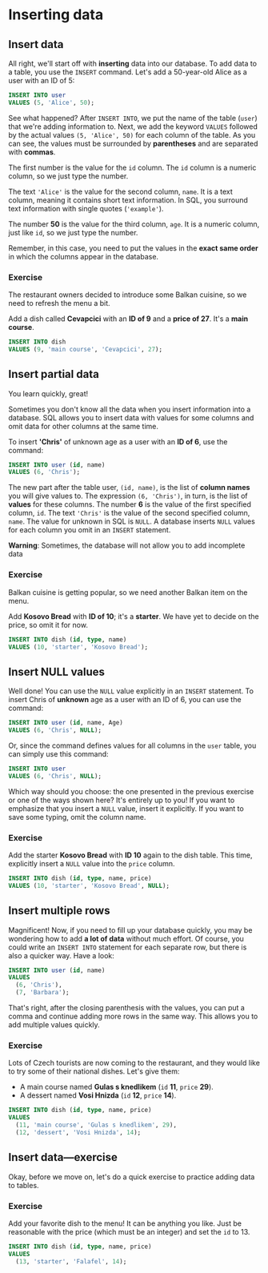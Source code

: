 # Inserting data

## Insert data

All right, we'll start off with **inserting** data into our database. To add data to a table, you use the `INSERT` command. Let's add a 50-year-old Alice as a user with an ID of 5:

```sql
INSERT INTO user 
VALUES (5, 'Alice', 50); 
```

See what happened? After `INSERT INTO`, we put the name of the table (`user`) that we're adding information to. Next, we add the keyword `VALUES` followed by the actual values `(5, 'Alice', 50)` for each column of the table. As you can see, the values must be surrounded by **parentheses** and are separated with **commas**.

The first number is the value for the `id` column. The `id` column is a numeric column, so we just type the number.

The text `'Alice'` is the value for the second column, `name`. It is a text column, meaning it contains short text information. In SQL, you surround text information with single quotes (`'example'`).

The number **50** is the value for the third column, `age`. It is a numeric column, just like `id`, so we just type the number.

Remember, in this case, you need to put the values in the **exact same order** in which the columns appear in the database.

### Exercise

The restaurant owners decided to introduce some Balkan cuisine, so we need to refresh the menu a bit.

Add a dish called **Cevapcici** with an **ID of 9** and a **price of 27**. It's a **main course**.

```sql
INSERT INTO dish 
VALUES (9, 'main course', 'Cevapcici', 27); 
```

## Insert partial data

You learn quickly, great!

Sometimes you don't know all the data when you insert information into a database. SQL allows you to insert data with values for some columns and omit data for other columns at the same time.

To insert **'Chris'** of unknown age as a user with an **ID of 6**, use the command:

```sql
INSERT INTO user (id, name) 
VALUES (6, 'Chris');
```

The new part after the table user, `(id, name)`, is the list of **column names** you will give values to. The expression `(6, 'Chris')`, in turn, is the list of __values__ for these columns. The number __6__ is the value of the first specified column, `id`. The text `'Chris'` is the value of the second specified column, `name`. The value for unknown in SQL is `NULL`. A database inserts `NULL` values for each column you omit in an `INSERT` statement.

**Warning**: Sometimes, the database will not allow you to add incomplete data

### Exercise

Balkan cuisine is getting popular, so we need another Balkan item on the menu.

Add **Kosovo Bread** with **ID of 10**; it's a **starter**. We have yet to decide on the price, so omit it for now.

```sql
INSERT INTO dish (id, type, name) 
VALUES (10, 'starter', 'Kosovo Bread'); 
```

## Insert NULL values

Well done! You can use the `NULL` value explicitly in an `INSERT` statement. To insert Chris of **unknown** age as a user with an ID of 6, you can use the command:

```sql
INSERT INTO user (id, name, Age) 
VALUES (6, 'Chris', NULL);
```

Or, since the command defines values for all columns in the `user` table, you can simply use this command:

```sql
INSERT INTO user 
VALUES (6, 'Chris', NULL);
```

Which way should you choose: the one presented in the previous exercise or one of the ways shown here? It's entirely up to you! If you want to emphasize that you insert a `NULL` value, insert it explicitly. If you want to save some typing, omit the column name.

### Exercise

Add the starter **Kosovo Bread** with **ID 10** again to the dish table. This time, explicitly insert a `NULL` value into the `price` column.

```sql
INSERT INTO dish (id, type, name, price) 
VALUES (10, 'starter', 'Kosovo Bread', NULL);
```

## Insert multiple rows

Magnificent! Now, if you need to fill up your database quickly, you may be wondering how to add **a lot of data** without much effort. Of course, you could write an `INSERT INTO` statement for each separate row, but there is also a quicker way. Have a look:

```sql
INSERT INTO user (id, name)
VALUES
  (6, 'Chris'),
  (7, 'Barbara');
```

That's right, after the closing parenthesis with the values, you can put a comma and continue adding more rows in the same way. This allows you to add multiple values quickly.

### Exercise

Lots of Czech tourists are now coming to the restaurant, and they would like to try some of their national dishes. Let's give them:

- A main course named **Gulas s knedlikem** (`id` **11**, `price` **29**).
- A dessert named **Vosi Hnizda** (`id` **12**, `price` **14**).

```sql
INSERT INTO dish (id, type, name, price) 
VALUES
  (11, 'main course', 'Gulas s knedlikem', 29),
  (12, 'dessert', 'Vosi Hnizda', 14);
```

## Insert data—exercise

Okay, before we move on, let's do a quick exercise to practice adding data to tables.

### Exercise

Add your favorite dish to the menu! It can be anything you like. Just be reasonable with the price (which must be an integer) and set the `id` to 13.

```sql
INSERT INTO dish (id, type, name, price) 
VALUES
  (13, 'starter', 'Falafel', 14);
```
